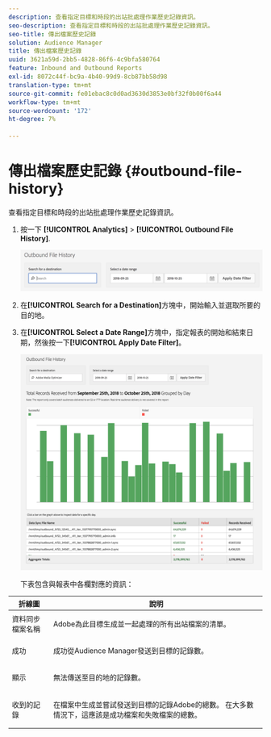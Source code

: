 ```yaml
---
description: 查看指定目標和時段的出站批處理作業歷史記錄資訊。
seo-description: 查看指定目標和時段的出站批處理作業歷史記錄資訊。
seo-title: 傳出檔案歷史記錄
solution: Audience Manager
title: 傳出檔案歷史記錄
uuid: 3621a59d-2bb5-4828-86f6-4c9bfa580764
feature: Inbound and Outbound Reports
exl-id: 8072c44f-bc9a-4b40-99d9-8cb87bb58d98
translation-type: tm+mt
source-git-commit: fe01ebac8c0d0ad3630d3853e0bf32f0b00f6a44
workflow-type: tm+mt
source-wordcount: '172'
ht-degree: 7%

---
```


# 傳出檔案歷史記錄 {#outbound-file-history}

查看指定目標和時段的出站批處理作業歷史記錄資訊。

<!-- 

t_reports_outbound_history.xml

 -->

1. 按一下 **[!UICONTROL Analytics]** > **[!UICONTROL Outbound File History]**.

   ![步驟結果](assets/outbound_history.png)

1. 在&#x200B;**[!UICONTROL Search for a Destination]**&#x200B;方塊中，開始輸入並選取所要的目的地。
1. 在&#x200B;**[!UICONTROL Select a Date Range]**&#x200B;方塊中，指定報表的開始和結束日期，然後按一下&#x200B;**[!UICONTROL Apply Date Filter]**。

   ![步驟結果](assets/outbound_history_stats.png)

   下表包含與報表中各欄對應的資訊：

<table id="table_93076D46AC50411395E72B9B987E99BE"> 
 <thead> 
  <tr> 
   <th colname="col1" class="entry"> 折線圖 </th> 
   <th colname="col2" class="entry"> 說明 </th> 
  </tr> 
 </thead>
 <tbody> 
  <tr> 
   <td colname="col1"> 資料同步檔案名稱 </td> 
   <td colname="col2"> <p><span class="keyword">Adobe</span>為此目標生成並一起處理的所有出站檔案的清單。 </p> </td> 
  </tr> 
  <tr> 
   <td colname="col1"> 成功 </td> 
   <td colname="col2"> <p>成功從<span class="keyword">Audience Manager</span>發送到目標的記錄數。 </p> </td> 
  </tr> 
  <tr> 
   <td colname="col1"> 顯示 </td> 
   <td colname="col2"> <p>無法傳送至目的地的記錄數。 </p> </td> 
  </tr> 
  <tr> 
   <td colname="col1"> 收到的記錄 </td> 
   <td colname="col2"> <p>在檔案中生成並嘗試發送到目標的記錄<span class="keyword">Adobe</span>的總數。 在大多數情況下，這應該是成功檔案和失敗檔案的總數。 </p> </td> 
  </tr> 
 </tbody> 
</table>
